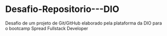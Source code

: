 # Desafio-Repositorio---DIO
Desafio de um projeto de Git/GitHub elaborado pela plataforma da DIO para o bootcamp Spread Fullstack Developer
